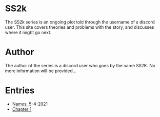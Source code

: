 # SS2k
The SS2k series is an ongoing plot told through the username of a discord user. This site covers theories and problems with the story, and discusses where it might go next.

# Author
The author of the series is a discord user who goes by the name SS2K. No more information will be provided...

# Entries
- [Names](https://viper2211.github.io/SS2k/names "Names"), 5-4-2021
- [Chapter 1]()
